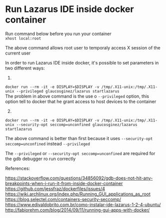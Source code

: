 # Run Lazarus IDE inside docker container
Run command below before you run your container  
`xhost local:root`  

The above command allows root user to temporaly access X session of the current user

In order to run Lazarus IDE inside docker, it's possible to set parameters in two different ways:

1)
`docker run --rm -it -e DISPLAY=$DISPLAY -v /tmp/.X11-unix:/tmp/.X11-unix --privileged glaucosginez/lazarus startlazarus`  
The problem in above command is the use o `--privileged` option, this option tell to docker that he grant access to host devices to the container

2)
`docker run --rm -it -e DISPLAY=$DISPLAY -v /tmp/.X11-unix:/tmp/.X11-unix --security-opt seccomp=unconfined glaucosginez/lazarus startlazarus`  

The above command is better than first because it uses `--security-opt seccomp=unconfined` instead `--privileged`

The `--privileged` or `--security-opt seccomp=unconfined` are required for the gdb debugger ro run correctly



References:

https://stackoverflow.com/questions/34856092/gdb-does-not-hit-any-breakpoints-when-i-run-it-from-inside-docker-container  
https://github.com/jessfraz/dockerfiles/issues/4  
https://wiki.archlinux.org/index.php/Running_GUI_applications_as_root  
https://blog.selectel.com/containers-security-seccomp/  
https://www.edivaldobrito.com.br/como-instalar-ide-lazarus-1-2-4-ubuntu/  
http://fabiorehm.com/blog/2014/09/11/running-gui-apps-with-docker/  
